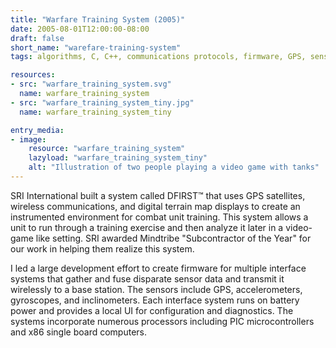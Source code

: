 ```yaml
---
title: "Warfare Training System (2005)"
date: 2005-08-01T12:00:00-08:00
draft: false
short_name: "warefare-training-system"
tags: algorithms, C, C++, communications protocols, firmware, GPS, sensors, wireless

resources:
- src: "warfare_training_system.svg"
  name: warfare_training_system
- src: "warfare_training_system_tiny.jpg"
  name: warfare_training_system_tiny

entry_media:
- image:
    resource: "warfare_training_system"
    lazyload: "warfare_training_system_tiny"
    alt: "Illustration of two people playing a video game with tanks"
---
```

SRI International built a system called DFIRST&trade; that uses GPS satellites, wireless communications, and digital terrain map displays to create an instrumented environment for combat unit training. This system allows a unit to run through a training exercise and then analyze it later in a video-game like setting. SRI awarded Mindtribe "Subcontractor of the Year" for our work in helping them realize this system.

I led a large development effort to create firmware for multiple interface systems that gather and fuse disparate sensor data and transmit it wirelessly to a base station. The sensors include GPS, accelerometers, gyroscopes, and inclinometers. Each interface system runs on battery power and provides a local UI for configuration and diagnostics. The systems incorporate numerous processors including PIC microcontrollers and x86 single board computers.

